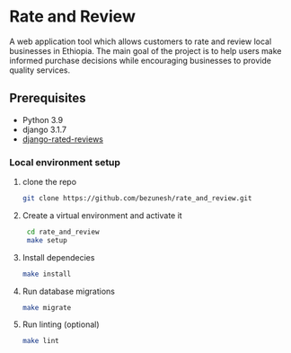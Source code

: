 # Rate and Review

A web application tool which allows customers to rate and review local businesses in Ethiopia. The main goal of the project is to help users make informed purchase decisions while encouraging businesses to provide quality services.

## Prerequisites

- Python 3.9
- django 3.1.7
- [django-rated-reviews](https://django-rated-reviews.readthedocs.io/en/latest/index.html)

### Local environment setup

1. clone the repo

   ```bash
   git clone https://github.com/bezunesh/rate_and_review.git
   ```

2. Create a virtual environment and activate it

   ```bash
    cd rate_and_review
    make setup
    ```

3. Install dependecies

    ```bash
    make install
    ```

4. Run database migrations

    ```bash
    make migrate
    ```

5. Run linting (optional)

    ```bash
    make lint
    ```
